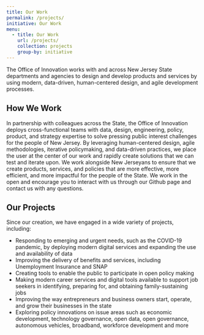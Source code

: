 ```yaml
---
title: Our Work
permalink: /projects/
initiative: Our Work
menu:
  - title: Our Work
    url: /projects/
    collection: projects
    group-by: initiative
---
```


<p class="usa-intro">The Office of Innovation works with and across New Jersey State departments and agencies to design and develop products and services by using modern, data-driven, human-centered design, and agile development processes.
</p>

## How We Work

In partnership with colleagues across the State, the Office of Innovation deploys cross-functional teams with data, design, engineering, policy, product, and strategy expertise to solve pressing public interest challenges for the people of New Jersey. By leveraging human-centered design, agile methodologies, iterative policymaking, and data-driven practices, we place the user at the center of our work and rapidly create solutions that we can test and iterate upon. We work alongside New Jerseyans to ensure that we create products, services, and policies that are more effective, more efficient, and more impactful for the people of the State. We work in the open and encourage you to interact with us through our Github page and contact us with any questions.

## Our Projects

Since our creation, we have engaged in a wide variety of projects, including:

- Responding to emerging and urgent needs, such as the COVID-19 pandemic, by deploying modern digital services and expanding the use and availability of data
- Improving the delivery of benefits and services, including Unemployment Insurance and SNAP
- Creating tools to enable the public to participate in open policy making
- Making modern career services and digital tools available to support job seekers in identifying, preparing for, and obtaining family-sustaining jobs
- Improving the way entrepreneurs and business owners start, operate, and grow their businesses in the state
- Exploring policy innovations on issue areas such as economic development, technology governance, open data, open governance, autonomous vehicles, broadband, workforce development and more
